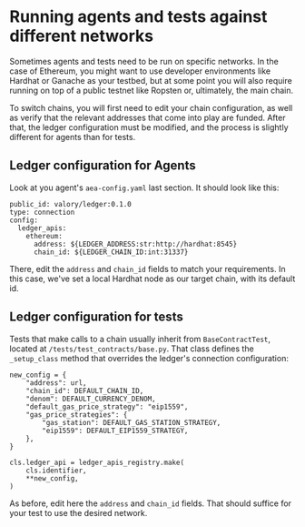 # Running agents and tests against different networks

Sometimes agents and tests need to be run on specific networks. In the case of Ethereum,
you might want to use developer environments like Hardhat or Ganache as your testbed, but at some point you will also require running on top of a public testnet like Ropsten or, ultimately, the main chain.

To switch chains, you will first need to edit your chain configuration, as well as verify that
the relevant addresses that come into play are funded. After that, the ledger configuration
must be modified, and the process is slightly different for agents than for tests.

## Ledger configuration for Agents
Look at you agent's `aea-config.yaml` last section. It should look like this:
```
public_id: valory/ledger:0.1.0
type: connection
config:
  ledger_apis:
    ethereum:
      address: ${LEDGER_ADDRESS:str:http://hardhat:8545}
      chain_id: ${LEDGER_CHAIN_ID:int:31337}
```
There, edit the `address` and `chain_id` fields to match your requirements. In this case, we've set
a local Hardhat node as our target chain, with its default id.

## Ledger configuration for tests
Tests that make calls to a chain usually inherit from `BaseContractTest`, located at
`/tests/test_contracts/base.py`. That class defines the `_setup_class` method that overrides
the ledger's connection configuration:
```
new_config = {
    "address": url,
    "chain_id": DEFAULT_CHAIN_ID,
    "denom": DEFAULT_CURRENCY_DENOM,
    "default_gas_price_strategy": "eip1559",
    "gas_price_strategies": {
        "gas_station": DEFAULT_GAS_STATION_STRATEGY,
        "eip1559": DEFAULT_EIP1559_STRATEGY,
    },
}

cls.ledger_api = ledger_apis_registry.make(
    cls.identifier,
    **new_config,
)
```

As before, edit here the `address` and `chain_id` fields. That should suffice for your
test to use the desired network.